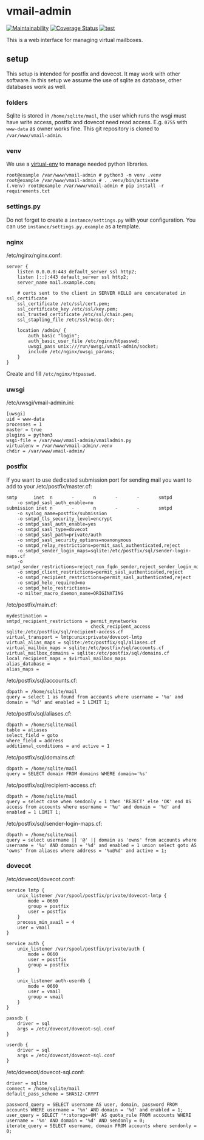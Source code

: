# vmail-admin
[![Maintainability](https://api.codeclimate.com/v1/badges/63428d0d453b592b15f0/maintainability)](https://codeclimate.com/github/Monschichi/vmail-admin/maintainability)
[![Coverage Status](https://coveralls.io/repos/github/Monschichi/vmail-admin/badge.svg?branch=master)](https://coveralls.io/github/Monschichi/vmail-admin?branch=master)
[![test](https://github.com/Monschichi/vmail-admin/actions/workflows/test.yml/badge.svg)](https://github.com/Monschichi/vmail-admin/actions/workflows/test.yml)

This is a web interface for managing virtual mailboxes.

## setup
This setup is intended for postfix and dovecot. It may work with other software.
In this setup we assume the use of sqlite as database, other databases work as well.

### folders
Sqlite is stored in `/home/sqlite/mail`, the user which runs the wsgi must have write access, postfix and dovecot need read access. E.g. `0755` with `www-data` as owner works fine.
This git repository is cloned to `/var/www/vmail-admin`. 

### venv
We use a [virtual-env](https://docs.python.org/3/library/venv.html) to manage needed python libraries.
```shell script
root@example /var/www/vmail-admin # python3 -m venv .venv
root@example /var/www/vmail-admin # . .venv/bin/activate
(.venv) root@example /var/www/vmail-admin # pip install -r requirements.txt 
```

### settings.py
Do not forget to create a `instance/settings.py` with your configuration. You can use `instance/settings.py.example` as a template. 

### nginx
/etc/nginx/nginx.conf:
```
server {
	listen 0.0.0.0:443 default_server ssl http2;
	listen [::]:443 default_server ssl http2;
	server_name mail.example.com;

	# certs sent to the client in SERVER HELLO are concatenated in ssl_certificate
	ssl_certificate /etc/ssl/cert.pem;
	ssl_certificate_key /etc/ssl/key.pem;
	ssl_trusted_certificate /etc/ssl/chain.pem;
    ssl_stapling_file /etc/ssl/ocsp.der;

	location /admin/ {
		auth_basic "login";
		auth_basic_user_file /etc/nginx/htpasswd;
		uwsgi_pass unix:///run/uwsgi/vmail-admin/socket;
		include /etc/nginx/uwsgi_params;
	}
}
```

Create and fill `/etc/nginx/htpasswd`.

### uwsgi
/etc/uwsgi/vmail-admin.ini:
```
[uwsgi]
uid = www-data
processes = 1
master = true
plugins = python3
wsgi-file = /var/www/vmail-admin/vmailadmin.py
virtualenv = /var/www/vmail-admin/.venv
chdir = /var/www/vmail-admin/
```

### postfix
If you want to use dedicated submission port for sending mail you want to add to your /etc/postfix/master.cf:
```
smtp      inet  n       -       n       -       -       smtpd
    -o smtpd_sasl_auth_enable=no
submission inet n       -       n       -       -       smtpd
    -o syslog_name=postfix/submission
    -o smtpd_tls_security_level=encrypt
    -o smtpd_sasl_auth_enable=yes
    -o smtpd_sasl_type=dovecot
    -o smtpd_sasl_path=private/auth
    -o smtpd_sasl_security_options=noanonymous
    -o smtpd_relay_restrictions=permit_sasl_authenticated,reject
    -o smtpd_sender_login_maps=sqlite:/etc/postfix/sql/sender-login-maps.cf
    -o smtpd_sender_restrictions=reject_non_fqdn_sender,reject_sender_login_mismatch,permit_sasl_authenticated,reject
    -o smtpd_client_restrictions=permit_sasl_authenticated,reject
    -o smtpd_recipient_restrictions=permit_sasl_authenticated,reject
    -o smtpd_helo_required=no
    -o smtpd_helo_restrictions=
    -o milter_macro_daemon_name=ORIGINATING
```

/etc/postfix/main.cf:
```
mydestination = 
smtpd_recipient_restrictions = permit_mynetworks
                               check_recipient_access sqlite:/etc/postfix/sql/recipient-access.cf
virtual_transport = lmtp:unix:private/dovecot-lmtp
virtual_alias_maps = sqlite:/etc/postfix/sql/aliases.cf
virtual_mailbox_maps = sqlite:/etc/postfix/sql/accounts.cf
virtual_mailbox_domains = sqlite:/etc/postfix/sql/domains.cf
local_recipient_maps = $virtual_mailbox_maps
alias_database =
alias_maps = 
```

/etc/postfix/sql/accounts.cf:
```
dbpath = /home/sqlite/mail
query = select 1 as found from accounts where username = '%u' and domain = '%d' and enabled = 1 LIMIT 1;
```

/etc/postfix/sql/aliases.cf:
```
dbpath = /home/sqlite/mail
table = aliases
select_field = goto
where_field = address
additional_conditions = and active = 1
```

/etc/postfix/sql/domains.cf:
```
dbpath = /home/sqlite/mail
query = SELECT domain FROM domains WHERE domain='%s'
```

/etc/postfix/sql/recipient-access.cf:
```
dbpath = /home/sqlite/mail
query = select case when sendonly = 1 then 'REJECT' else 'OK' end AS access from accounts where username = '%u' and domain = '%d' and enabled = 1 LIMIT 1;
```

/etc/postfix/sql/sender-login-maps.cf:
```
dbpath = /home/sqlite/mail
query = select username || '@' || domain as 'owns' from accounts where username = '%u' AND domain = '%d' and enabled = 1 union select goto AS 'owns' from aliases where address = '%u@%d' and active = 1;
```

### dovecot
/etc/dovecot/dovecot.conf:
```
service lmtp {
    unix_listener /var/spool/postfix/private/dovecot-lmtp {
        mode = 0660
        group = postfix
        user = postfix
    }
    process_min_avail = 4
    user = vmail
}

service auth {
    unix_listener /var/spool/postfix/private/auth {
        mode = 0660
        user = postfix
        group = postfix
    }

    unix_listener auth-userdb {
        mode = 0660
        user = vmail
        group = vmail
    }
}

passdb {
    driver = sql
    args = /etc/dovecot/dovecot-sql.conf
}

userdb {
    driver = sql
    args = /etc/dovecot/dovecot-sql.conf
}
```

/etc/dovecot/dovecot-sql.conf:
```
driver = sqlite
connect = /home/sqlite/mail
default_pass_scheme = SHA512-CRYPT 

password_query = SELECT username AS user, domain, password FROM accounts WHERE username = '%n' AND domain = '%d' and enabled = 1;
user_query = SELECT '*:storage=0M' AS quota_rule FROM accounts WHERE username = '%n' AND domain = '%d' AND sendonly = 0;
iterate_query = SELECT username, domain FROM accounts where sendonly = 0;
```
